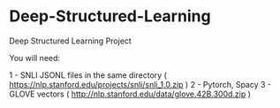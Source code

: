 # Deep-Structured-Learning
Deep Structured Learning Project

You will need:

1 - SNLI JSONL files in the same directory ( https://nlp.stanford.edu/projects/snli/snli_1.0.zip )
2 - Pytorch, Spacy
3 - GLOVE vectors ( http://nlp.stanford.edu/data/glove.42B.300d.zip )
